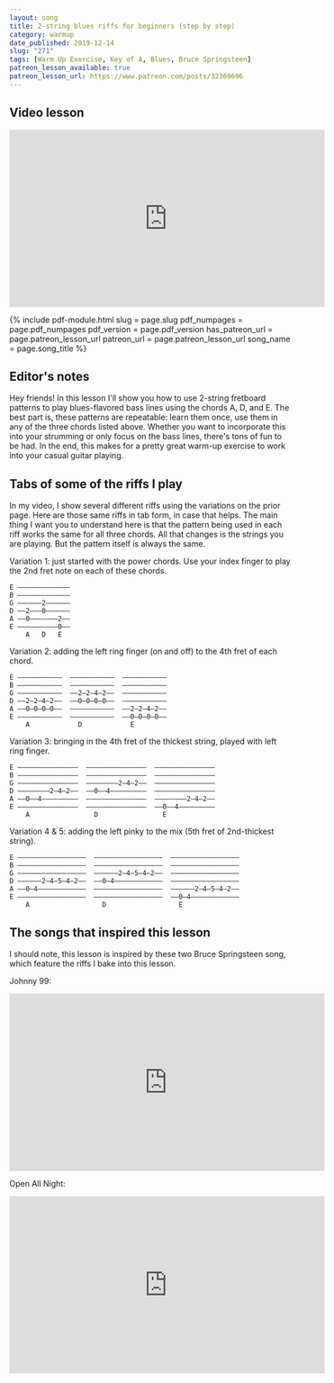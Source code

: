 ```yaml
---
layout: song
title: 2-string blues riffs for beginners (step by step)
category: warmup
date_published: 2019-12-14
slug: "271"
tags: [Warm Up Exercise, Key of A, Blues, Bruce Springsteen]
patreon_lesson_available: true
patreon_lesson_url: https://www.patreon.com/posts/32369696
---
```


## Video lesson

<iframe width="560" height="315" src="https://www.youtube.com/embed/L79PhAraOOI?showinfo=0" frameborder="0" allowfullscreen></iframe>

{% include pdf-module.html
     slug = page.slug
     pdf_numpages = page.pdf_numpages
     pdf_version = page.pdf_version
     has_patreon_url = page.patreon_lesson_url
     patreon_url = page.patreon_lesson_url
     song_name = page.song_title %}

## Editor's notes

Hey friends! In this lesson I'll show you how to use 2-string fretboard patterns to play blues-flavored bass lines using the chords A, D, and E. The best part is, these patterns are repeatable: learn them once, use them in any of the three chords listed above. Whether you want to incorporate this into your strumming or only focus on the bass lines, there's tons of fun to be had. In the end, this makes for a pretty great warm-up exercise to work into your casual guitar playing.

## Tabs of some of the riffs I play

In my video, I show several different riffs using the variations on the prior page. Here are those same riffs in tab form, in case that helps. The main thing I want you to understand here is that the pattern being used in each riff works the same for all three chords. All that changes is the strings you are playing. But the pattern itself is always the same.

Variation 1: just started with the power chords. Use your index finger to play the 2nd fret note on each of these chords.

    E –––––––––––––
    B –––––––––––––
    G ––––––2––––––
    D ––2–––0––––––
    A ––0–––––––2––
    E ––––––––––0––
        A   D   E

Variation 2: adding the left ring finger (on and off) to the 4th fret of each chord.

    E –––––––––––  –––––––––––  –––––––––––
    B –––––––––––  –––––––––––  –––––––––––
    G –––––––––––  ––2–2–4–2––  –––––––––––
    D ––2–2–4–2––  ––0–0–0–0––  –––––––––––
    A ––0–0–0–0––  –––––––––––  ––2–2–4–2––
    E –––––––––––  –––––––––––  ––0–0–0–0––
        A            D            E         

Variation 3: bringing in the 4th fret of the thickest string, played with left ring finger.

    E –––––––––––––––  –––––––––––––––  –––––––––––––––
    B –––––––––––––––  –––––––––––––––  –––––––––––––––
    G –––––––––––––––  ––––––––2–4–2––  –––––––––––––––
    D ––––––––2–4–2––  ––0––4–––––––––  –––––––––––––––
    A ––0––4–––––––––  –––––––––––––––  ––––––––2–4–2––
    E –––––––––––––––  –––––––––––––––  ––0––4–––––––––
        A                D                E          

Variation 4 & 5: adding the left pinky to the mix (5th fret of 2nd-thickest string).

    E –––––––––––––––––  –––––––––––––––––  –––––––––––––––––
    B –––––––––––––––––  –––––––––––––––––  –––––––––––––––––
    G –––––––––––––––––  ––––––2–4–5–4–2––  –––––––––––––––––
    D ––––––2–4–5–4–2––  ––0–4––––––––––––  –––––––––––––––––
    A ––0–4––––––––––––  –––––––––––––––––  ––––––2–4–5–4–2––
    E –––––––––––––––––  –––––––––––––––––  ––0–4––––––––––––
        A                  D                  E             


## The songs that inspired this lesson

I should note, this lesson is inspired by these two Bruce Springsteen song, which feature the riffs I bake into this lesson.

Johnny 99:

<iframe width="560" height="315" src="https://www.youtube.com/embed/OAjhHbtZyQU?showinfo=0" frameborder="0" allowfullscreen></iframe>

Open All Night:

<iframe width="560" height="315" src="https://www.youtube.com/embed/wY8e4IMxsVs?showinfo=0" frameborder="0" allowfullscreen></iframe>

